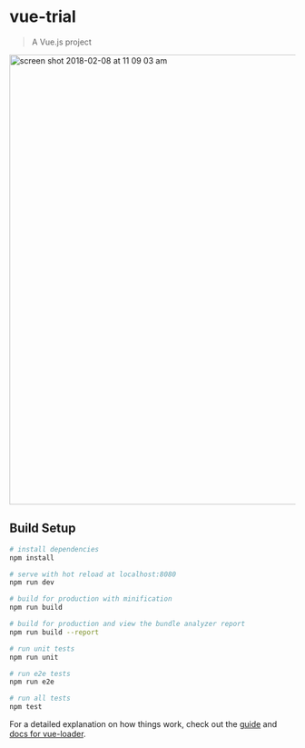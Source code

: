 # vue-trial

> A Vue.js project


<img width="792" alt="screen shot 2018-02-08 at 11 09 03 am" src="https://user-images.githubusercontent.com/92044/35987203-b24b34b2-0cc0-11e8-8bf8-6d82bd009433.png">

## Build Setup

``` bash
# install dependencies
npm install

# serve with hot reload at localhost:8080
npm run dev

# build for production with minification
npm run build

# build for production and view the bundle analyzer report
npm run build --report

# run unit tests
npm run unit

# run e2e tests
npm run e2e

# run all tests
npm test
```

For a detailed explanation on how things work, check out the [guide](http://vuejs-templates.github.io/webpack/) and [docs for vue-loader](http://vuejs.github.io/vue-loader).
